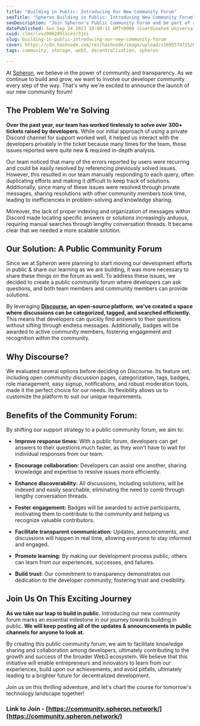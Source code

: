 ```yaml
---
title: "Building in Public: Introducing Our New Community Forum"
seoTitle: "Spheron Building in Public: Introducing New Community Forum"
seoDescription: "Join Spheron's Public Community Forum and be part of a developer community! Connect with fellow developers, get answers to your questions, and collaborate."
datePublished: Sun Sep 24 2023 18:00:11 GMT+0000 (Coordinated Universal Time)
cuid: clmxrlvvz000209lacezr3jvi
slug: building-in-public-introducing-our-new-community-forum
cover: https://cdn.hashnode.com/res/hashnode/image/upload/v1695574715201/8a07d4da-a888-4f6b-a651-bd85cdc1d252.png
tags: community, storage, web3, decentralization, spheron

---
```


At [Spheron](https://spheron.network/), we believe in the power of community and transparency. As we continue to build and grow, we want to involve our developer community every step of the way. That's why we're excited to announce the launch of our new community forum!

## The Problem We're Solving

**Over the past year, our team has worked tirelessly to solve over 300+ tickets raised by developers.** While our initial approach of using a private Discord channel for support worked well, it helped us interact with the developers privately in the ticket because many times for the team, those issues reported were quite new & required in-depth analysis.

Our team noticed that many of the errors reported by users were recurring and could be easily resolved by referencing previously solved issues. However, this resulted in our team manually responding to each query, often duplicating efforts and making it difficult to keep track of solutions. Additionally, since many of these issues were resolved through private messages, sharing resolutions with other community members took time, leading to inefficiencies in problem-solving and knowledge sharing.

Moreover, the lack of proper indexing and organization of messages within Discord made locating specific answers or solutions increasingly arduous, requiring manual searches through lengthy conversation threads. It became clear that we needed a more scalable solution.

## Our Solution: A Public Community Forum

Since we at Spheron were planning to start moving our development efforts in public & share our learning as we are building, it was more necessary to share these things on the forum as well. To address these issues, we decided to create a public community forum where developers can ask questions, and both team members and community members can provide solutions.

By leveraging [**Discourse**](https://www.discourse.org/)**, an open-source platform**, **we've created a space where discussions can be categorized, tagged, and searched efficiently.** This means that developers can quickly find answers to their questions without sifting through endless messages. Additionally, badges will be awarded to active community members, fostering engagement and recognition within the community.

## Why Discourse?

We evaluated several options before deciding on Discourse. Its feature set, including open community discussion pages, categorization, tags, badges, role management, easy signup, notifications, and robust moderation tools, made it the perfect choice for our needs. Its flexibility allows us to customize the platform to suit our unique requirements.

## Benefits of the Community Forum:

By shifting our support strategy to a public community forum, we aim to:

* **Improve response times:** With a public forum, developers can get answers to their questions much faster, as they won't have to wait for individual responses from our team.
    
* **Encourage collaboration:** Developers can assist one another, sharing knowledge and expertise to resolve issues more efficiently.
    
* **Enhance discoverability:** All discussions, including solutions, will be indexed and easily searchable, eliminating the need to comb through lengthy conversation threads.
    
* **Foster engagement:** Badges will be awarded to active participants, motivating them to contribute to the community and helping us recognize valuable contributors.
    
* **Facilitate transparent communication:** Updates, announcements, and discussions will happen in real time, allowing everyone to stay informed and engaged.
    
* **Promote learning:** By making our development process public, others can learn from our experiences, successes, and failures.
    
* **Build trust:** Our commitment to transparency demonstrates our dedication to the developer community, fostering trust and credibility.
    

## Join Us On This Exciting Journey

**As we take our leap to build in public.** Introducing our new community forum marks an essential milestone in our journey towards building in public. **We will keep posting all of the updates & announcements in public channels for anyone to look at.**

By creating this public community forum, we aim to facilitate knowledge sharing and collaboration among developers, ultimately contributing to the growth and success of the broader Web3 ecosystem. We believe that this initiative will enable entrepreneurs and innovators to learn from our experiences, build upon our achievements, and avoid pitfalls, ultimately leading to a brighter future for decentralized development.

Join us on this thrilling adventure, and let's chart the course for tomorrow's technology landscape together!

### Link to Join - [https://community.spheron.network/](https://community.spheron.network/)
